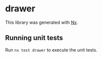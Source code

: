 # drawer

This library was generated with [Nx](https://nx.dev).

## Running unit tests

Run `nx test drawer` to execute the unit tests.
